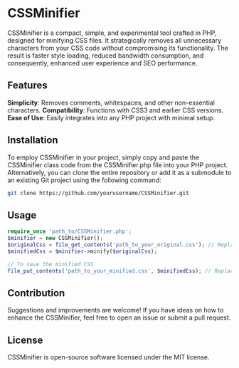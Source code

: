 # CSSMinifier

CSSMinifier is a compact, simple, and experimental tool crafted in PHP, designed for minifying CSS files. It strategically removes all unnecessary characters from your CSS code without compromising its functionality. The result is faster style loading, reduced bandwidth consumption, and consequently, enhanced user experience and SEO performance.

## Features

**Simplicity**: Removes comments, whitespaces, and other non-essential characters.
**Compatibility**: Functions with CSS3 and earlier CSS versions.
**Ease of Use**: Easily integrates into any PHP project with minimal setup.

## Installation

To employ CSSMinifier in your project, simply copy and paste the CSSMinifier class code from the CSSMinifier.php file into your PHP project. Alternatively, you can clone the entire repository or add it as a submodule to an existing Git project using the following command:
```bash
git clone https://github.com/yourusername/CSSMinifier.git
```

## Usage
```php
require_once 'path_to/CSSMinifier.php';
$minifier = new CSSMinifier();
$originalCss = file_get_contents('path_to_your_original.css'); // Replace with the path to your original CSS file
$minifiedCss = $minifier->minify($originalCss);

// To save the minified CSS
file_put_contents('path_to_your_minified.css', $minifiedCss); // Replace with the path where you wish to save the minified CSS file
```

## Contribution

Suggestions and improvements are welcome! If you have ideas on how to enhance the CSSMinifier, feel free to open an issue or submit a pull request.

## License

CSSMinifier is open-source software licensed under the MIT license.

